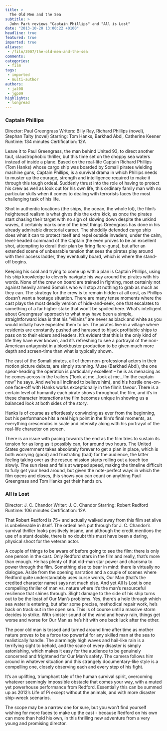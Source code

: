 ```yaml
---
title: >
  The Old Men and the Sea
subtitle: >
  John Park reviews "Captain Phillips" and "All is Lost"
date: "2013-10-20 13:00:22 +0100"
headline: true
featured: true
imported: true
aliases:
 - /film/3907/the-old-men-and-the-sea
comments:
categories:
 - film
tags:
 - imported
 - multi-author
authors:
 - jal08
 - jgp09
highlights:
 - longread
---
```


###  Captain Phillips

Director: Paul Greengrass
 Writers: Billy Ray, Richard Phillips (novel), Stephan Talty (novel)
 Starring: Tom Hanks, Barkhad Abdi, Catherine Keener
 Runtime: 134 minutes
 Certification: 12A

Leave it to Paul Greengrass, the man behind United 93, to direct another taut, claustrophobic thriller, but this time set on the choppy sea waters instead of inside a plane. Based on the real-life Captain Richard Phillips (Tom Hanks) whose cargo ship was boarded by Somali pirates wielding machine guns, Captain Phillips, is a survival drama in which Phillips needs to muster up the courage, strength and intelligence required to make it through this tough ordeal. Suddenly thrust into the role of having to protect his crew as well as look out for his own life, this ordinary family man with no particular skills when it comes to dealing with terrorists faces the most challenging task of his life.

Shot in authentic locations (the ships, the ocean, the whole lot), the film’s heightened realism is what gives this the extra kick, as once the pirates start chasing their target with no sign of slowing down despite the unkind waves, it certainly marks one of the best things Greengrass has done in his already admirable directorial career. The shoddily defended cargo ship does what it can to protect itself and repel outside invaders, under the calm, level-headed command of the Captain (he even proves to be an excellent shot, attempting to derail their plan by firing flare-guns), but after an extended scene of unbearable tension that sees the pirates play around with their access ladder, they eventually board, which is where the stand-off begins.

Keeping his cool and trying to come up with a plan is Captain Phillips, using his ship knowledge to cleverly navigate his way around the pirates with his words. None of the crew on board are trained in fighting, most certainly not against heavily armed Somalis who will stop at nothing to grab as much as they can. The strategy for the crew is to remain hidden at all cost, as Phillips doesn’t want a hostage situation. There are many tense moments where the cast plays the most deadly version of hide-and-seek, one that escalates to something of a far higher stake that won’t be spoiled here.
 What’s intelligent about Greengrass’ approach to what may have been a simple, straightforward idea is that his “villains” are never as black and white as you would initially have expected them to be. The pirates live in a village where residents are constantly pushed and harassed to hijack profitable ships to pass on to their elders and leaders. It’s evident that this is the only kind of life they have ever known, and it’s refreshing to see a portrayal of the non-American antagonist in a blockbuster production to be given much more depth and screen-time than what is typically shown.

The cast of the Somali pirates, all of them non-professional actors in their motion picture debuts, are simply stunning. Muse (Barkhad Abdi), the one spear-heading the operation is particularly excellent – he is as menacing as he comes across in the trailers (“look at me…look at me…I’m the captain now” he says. And we’re all inclined to believe him), and his hostile one-on-one face-off with Hanks works exceptionally in the film’s favour. There is a certain level of humanity each pirate shows throughout the film, and it’s in these character interactions the film becomes unique in showing us a balanced look at both sides of the story.

Hanks is of course as effortlessly convincing as ever from the beginning, but his performance hits a real high point in the film’s final moments, as everything crescendos in scale and intensity along with his portrayal of the real-life character on screen.

There is an issue with pacing towards the end as the film tries to sustain its tension for as long as it possibly can, for around two hours. The United States government takes absolutely forever to get a plan in place, which is both worrying (good) and frustrating (bad) for the audience, the latter feeling taking over as the rescue mission starts rolling out a touch too slowly. The sun rises and falls at warped speed, making the timeline difficult to fully get your head around, but given the note-perfect ways in which the film opens and closes, this shows you can count on anything Paul Greengrass and Tom Hanks get their hands on.

###  All is Lost

Director: J. C. Chandor
 Writer: J. C. Chandor
 Starring: Robert Redford
 Runtime: 106 minutes
 Certification: 12A

That Robert Redford is 75+ and actually walked away from this film set alive is unbelievable in itself. The ordeal he’s put through for J. C. Chandor’s survival thriller looks positively insane, and although the credit mentions the use of a stunt double, there is no doubt this must have been a daring, physical shoot for the veteran actor.

A couple of things to be aware of before going to see the film: there is only one person in the cast. Only Redford stars in the film and really, that’s more than enough. He has plenty of that old-man star power and charisma to power through the film. Something else to bear in mind: there is virtually no dialogue. Aside from the opening narration and a couple of scenes where Redford quite understandably uses curse words, Our Man (that’s the credited character name) says not much else. And yet All Is Lost is one compelling thriller of man vs. nature where it’s the man’s resourceful resilience that shines through.
 Slight damage to the side of his ship turns out to be the least of Our Man’s problems. Yes, there’s a hole through which sea water is entering, but after some precise, methodical repair work, he’s back on track out in the open sea. This is of course until a massive storm decides to strike. With sinister sound of the wind and heavy rain, things get worse and worse for Our Man as he’s hit with one back luck after the other.

The poor old man is tossed and turned around time after time as mother nature proves to be a force too powerful for any skilled man at the sea to realistically handle. The alarmingly high waves and hail-like rain is a terrifying sight to behold, and the scale of every disaster is simply astonishing, which makes it easy for the audience to be genuinely concerned and frightened for Our Man’s safety. The camera follows him around in whatever situation and this strangely documentary-like style is a compelling one, closely observing each and every step of his fight.

It’s an uplifting, triumphant tale of the human survival spirit, overcoming whatever seemingly impossible obstacle that comes your way, with a muted yet powerhouse performance from Redford. Essentially this can be summed up as 2012’s Life of Pi except without the animals, and with more disaster ship-wreck scenarios.

The scope may be a narrow one for sure, but you won’t find yourself wishing for more faces to make up the cast - because Redford on his own can more than hold his own, in this thrilling new adventure from a very young and promising director.
